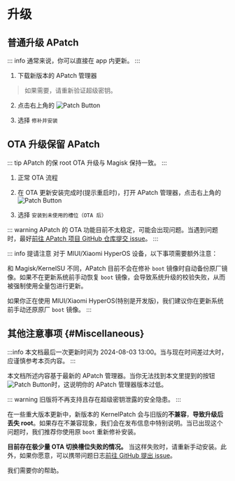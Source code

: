 # 升级

## 普通升级 APatch

::: info
通常来说，你可以直接在 app 内更新。
:::

1. 下载新版本的 APatch 管理器

> 如果需要，请重新验证超级密钥。

2. 点击右上角的 ![Patch Button](/PButton.png)  

3. 选择 `修补并安装`

## OTA 升级保留 APatch

::: tip
APatch 的保 root OTA 升级与 Magisk 保持一致。
:::

1. 正常 OTA 流程

2. 在 OTA 更新安装完成时(提示重启时)，打开 APatch 管理器，点击右上角的 ![Patch Button](/PButton.png)  

3. 选择 `安装到未使用的槽位（OTA 后）`

::: warning
APatch 的 OTA 功能目前不太稳定，可能会出现问题。当遇到问题时，最好[前往 APatch 项目 GitHub 仓库提交 issue](https://github.com/bmax121/APatch/issues/new/choose)。
:::

::: info 提请注意
对于 MIUI/Xiaomi HyperOS 设备，以下事项需要额外注意：

和 Magisk/KernelSU 不同，APatch 目前不会在修补 `boot` 镜像时自动备份原厂镜像。如果不在更新系统前手动恢复 `boot` 镜像，会导致系统升级的校验失败，从而被强制使用全量包进行更新。

如果你正在使用 MIUI/Xiaomi HyperOS(特别是开发版)，我们建议你在更新系统前手动还原原厂 `boot` 镜像。
:::

## 其他注意事项 {#Miscellaneous}

:::info
本文档最后一次更新时间为 2024-08-03 13:00。当与现在时间差过大时，应谨慎参考本页内容。
:::

本文档所述内容基于最新的 APatch 管理器。当你无法找到本文里提到的按钮![Patch Button](/PButton.png)时，这说明你的 APatch 管理器版本过低。

::: warning
旧版将不再支持且存在超级密钥泄露的安全隐患。
:::

在一些重大版本更新中，新版本的 KernelPatch 会与旧版的**不兼容**，**导致升级后丢失 root**。如果存在不兼容现象，我们会在发布信息中特别说明。当已出现这个问题时，我们推荐你使用原 `boot` 重新修补安装。

**目前存在极少量 OTA 切换槽位失败的情况。** 当这样失败时，请重新手动安装。此外，如果你愿意，可以携带问题日志[前往 GitHub 提出 issue](https://github.com/bmax121/APatch/issues/new/choose)。

我们需要你的帮助。
